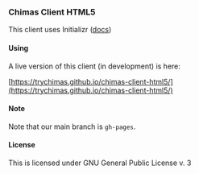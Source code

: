 ### Chimas Client HTML5

This client uses Initializr ([docs](http://verekia.com/initializr/responsive-template/))

#### Using

A live version of this client (in development) is here:

[https://trychimas.github.io/chimas-client-html5/](https://trychimas.github.io/chimas-client-html5/)

#### Note

Note that our main branch is `gh-pages`.

#### License

This is licensed under GNU General Public License v. 3
